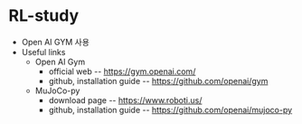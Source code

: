 # RL-study

* Open AI GYM 사용
* Useful links
	* Open AI Gym
		* official web -- https://gym.openai.com/
		* github, installation guide -- https://github.com/openai/gym
	* MuJoCo-py
		* download page -- https://www.roboti.us/
		* github, installation guide -- https://github.com/openai/mujoco-py
		